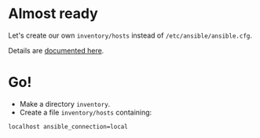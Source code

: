 # Almost ready

Let's create our own `inventory/hosts` instead of `/etc/ansible/ansible.cfg`.

Details are [documented here](https://docs.ansible.com/ansible/latest/installation_guide/intro_configuration.html).

# Go!

- Make a directory `inventory`.
- Create a file `inventory/hosts` containing:

```
localhost ansible_connection=local
```
